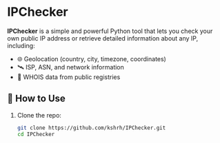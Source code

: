 # IPChecker

**IPChecker** is a simple and powerful Python tool that lets you check your own public IP address or retrieve detailed information about any IP, including:

- 🌐 Geolocation (country, city, timezone, coordinates)
- 🛰️ ISP, ASN, and network information
- 🧾 WHOIS data from public registries

## 🚀 How to Use

1. Clone the repo:
   ```bash
   git clone https://github.com/kshrh/IPChecker.git
   cd IPChecker
